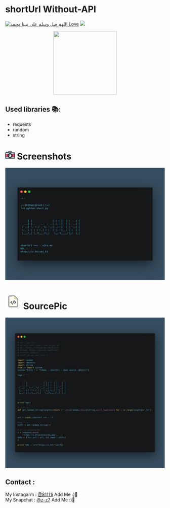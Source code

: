 # shortUrl Without-API
[![اللهم صل وسلم على نبينا محمد Love](https://badges.frapsoft.com/os/v1/open-source.svg?v=103)](https://github.com/fzrael/)
<img src="https://img.shields.io/badge/Language-Python-yellow?style=for-the-badge" /> 


<div align='center'>
  <img src='https://img.icons8.com/clouds/2x/link.png' width="200" height="200"/>
</div>


## Used libraries 📚:
- requests
- random
- string


# <img src="https://github.com/fzrael/short/blob/main/img/screenshot.png" width="30" height="30"/> Screenshots
<img src="https://github.com/fzrael/short/blob/main/img/img.png" />



# <img src="https://github.com/fzrael/short/blob/main/img/source.png" width="50" height="50"/> SourcePic
<img src="https://github.com/fzrael/short/blob/main/img/src.png" />




## Contact :

My Instagarm : [@81111i](https://www.instagram.com/81111i) Add Me :)🖤   
My Snapchat : [@z-z7](https://snapchat.com/add/z-z7) Add Me :)🖤

